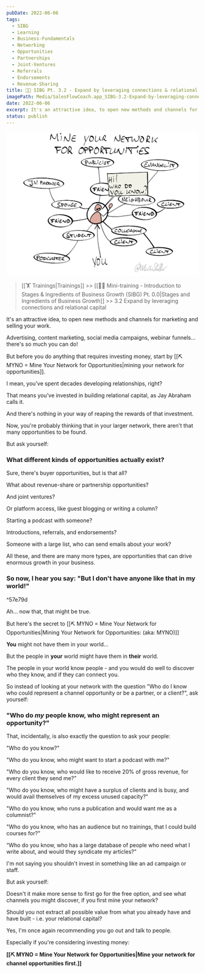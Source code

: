 ```yaml
---
pubDate: 2022-06-06
tags:
  - SIBG
  - Learning
  - Business-Fundamentals
  - Networking
  - Opportunities
  - Partnerships
  - Joint-Ventures
  - Referrals
  - Endorsements
  - Revenue-Sharing
title: 👨‍🎓 SIBG Pt. 3.2 - Expand by leveraging connections & relational capital
imagePath: Media/SalesFlowCoach.app_SIBG-3.2-Expand-by-leveraging-connections-and-relational-capital_MartinStellar.jpg
date: 2022-06-06
excerpt: It's an attractive idea, to open new methods and channels for marketing and selling your work.Advertising, content marketing, social media campaigns, webinar funnels... there's so much you can do!But before you do anything that
status: publish
---
```


![](Media/SalesFlowCoach.app_SIBG-3.2-Expand-by-leveraging-connections-and-relational-capital_MartinStellar.jpg)

> [[🏋️ Trainings|Trainings]] >> [[👨‍🎓 Mini-training - Introduction to Stages & Ingredients of Business Growth (SIBG) Pt. 0.0|Stages and Ingredients of Business Growth]] >> 3.2 Expand by leveraging connections and relational capital

It's an attractive idea, to open new methods and channels for marketing and selling your work.

Advertising, content marketing, social media campaigns, webinar funnels... there's so much you can do!

But before you do anything that requires investing money, start by [[⛏️ MYNO = Mine Your Network for Opportunities|mining your network for opportunities]].

I mean, you've spent decades developing relationships, right?

That means you’ve invested in building relational capital, as Jay Abraham calls it.

And there's nothing in your way of reaping the rewards of that investment.

Now, you're probably thinking that in your larger network, there aren't that many opportunities to be found.

But ask yourself:

### What different kinds of opportunities actually exist?

Sure, there's buyer opportunities, but is that all?

What about revenue-share or partnership opportunities?

And joint ventures?

Or platform access, like guest blogging or writing a column?

Starting a podcast with someone?

Introductions, referrals, and endorsements?

Someone with a large list, who can send emails about your work?

All these, and there are many more types, are opportunities that can drive enormous growth in your business.

### So now, I hear you say: "But I don't have anyone like that in my world!"

^57e79d

Ah... now that, that might be true.

But here's the secret to [[⛏️ MYNO = Mine Your Network for Opportunities|Mining Your Network for Opportunities: (aka: MYNO)]]

**You** might not have them in your world...

But the people in **your** world might have them in **their** world.

The people in your world know people - and you would do well to discover who they know, and if they can connect you.

So instead of looking at your network with the question "Who do I know who could represent a channel opportunity or be a partner, or a client?", ask yourself:

### "Who do *my* people know, who might represent an opportunity?"

That, incidentally, is also exactly the question to ask your people:

"Who do you know?"

"Who do you know, who might want to start a podcast with me?"

"Who do you know, who would like to receive 20% of gross revenue, for every client they send me?"

"Who do you know, who might have a surplus of clients and is busy, and would avail themselves of my excess unused capacity?"

"Who do you know, who runs a publication and would want me as a columnist?"

"Who do you know, who has an audience but no trainings, that I could build courses for?"

“Who do you know, who has a large database of people who need what I write about, and would they syndicate my articles?”

I'm not saying you shouldn't invest in something like an ad campaign or staff.

But ask yourself:

Doesn't it make more sense to first go for the free option, and see what channels you might discover, if you first mine your network?

Should you not extract all possible value from what you already have and have built - i.e. your relational capital?

Yes, I'm once again recommending you go out and talk to people.

Especially if you're considering investing money:

**[[⛏️ MYNO = Mine Your Network for Opportunities|Mine your network for channel opportunities first.]]**
